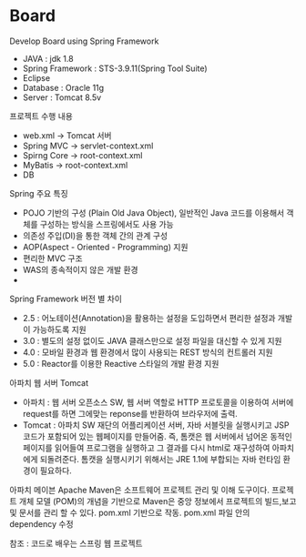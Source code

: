 # Board
Develop Board using Spring Framework

- JAVA : jdk 1.8
- Spring Framework : STS-3.9.11(Spring Tool Suite)
- Eclipse
- Database : Oracle 11g
- Server : Tomcat 8.5v


프로젝트 수행 내용
- web.xml -> Tomcat 서버
- Spring MVC -> servlet-context.xml
- Spirng Core -> root-context.xml
- MyBatis -> root-context.xml
- DB


Spring 주요 특징
- POJO 기반의 구성 (Plain Old Java Object), 일반적인 Java 코드를 이용해서 객체를 구성하는 방식을 스프링에서도 사용 가능
- 의존성 주입(DI)을 통한 객체 간의 관계 구성
- AOP(Aspect - Oriented - Programming) 지원
- 편리한 MVC 구조
- WAS의 종속적이지 않은 개발 환경
-
Spring Framework 버전 별 차이
- 2.5 : 어노테이션(Annotation)을 활용하는 설정을 도입하면서 편리한 설정과 개발이 가능하도록 지원
- 3.0 : 별도의 설정 없이도 JAVA 클래스만으로 설정 파일을 대신할 수 있게 지원
- 4.0 : 모바일 환경과 웹 환경에서 많이 사용되는 REST 방식의 컨트롤러 지원
- 5.0 : Reactor를 이용한 Reactive 스타일의 개발 환경 지원

아파치 웹 서버 Tomcat
- 아파치 : 웹 서버 오픈소스 SW, 웹 서버 역할로 HTTP 프로토콜을 이용하여 서버에 request를 하면 그에맞는 reponse를 반환하여 브라우저에 출력.
- Tomcat : 아파치 SW 재단의 어플리케이션 서버, 자바 서블릿을 실행시키고 JSP 코드가 포함되어 있는 웹페이지를 만들어줌. 즉, 톰캣은 웹 서버에서 넘어온 동적인 페이지를 읽어들여 프로그램을 실행하고 그 결과를 다시 html로 재구성하여 아파치에게 되돌려준다. 톰캣을 실행시키기 위해서는 JRE 1.1에 부합되는 자바 런타임 환경이 필요하다.

아파치 메이븐
Apache Maven은 소프트웨어 프로젝트 관리 및 이해 도구이다.
프로젝트 개체 모델 (POM)의 개념을 기반으로 Maven은 중앙 정보에서 프로젝트의 빌드,보고 및 문서를 관리 할 수 있다.
pom.xml 기반으로 작동.
pom.xml 파일 안의 dependency 수정


참조 : 코드로 배우는 스프링 웹 프로젝트
